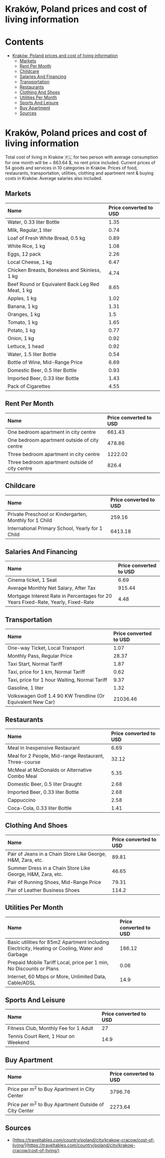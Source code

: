 
Kraków, Poland prices and cost of living information
====================================================

Contents
========

* [Kraków, Poland prices and cost of living information](#krakw-poland-prices-and-cost-of-living-information)
	* [Markets](#markets)
	* [Rent Per Month](#rent-per-month)
	* [Childcare](#childcare)
	* [Salaries And Financing](#salaries-and-financing)
	* [Transportation](#transportation)
	* [Restaurants](#restaurants)
	* [Clothing And Shoes](#clothing-and-shoes)
	* [Utilities Per Month](#utilities-per-month)
	* [Sports And Leisure](#sports-and-leisure)
	* [Buy Apartment](#buy-apartment)
	* [Sources](#sources)

# Kraków, Poland prices and cost of living information


Total cost of living in Kraków 🇵🇱 for two person with average consumption for one month will be ~ 863.64 $, no rent 
price included. Current prices of 54 goods and services in 10 categories  in Kraków. Prices of food, restaurants, 
transportation, utilities, clothing and apartment rent & buying costs in Kraków. Average salaries also included.
## Markets

|Name|Price converted to USD|
| :--- | :--- |
|Water, 0.33 liter Bottle|1.35|
|Milk, Regular,1 liter|0.74|
|Loaf of Fresh White Bread, 0.5 kg|0.89|
|White Rice, 1 kg|1.08|
|Eggs, 12 pack|2.26|
|Local Cheese, 1 kg|6.47|
|Chicken Breasts, Boneless and Skinless, 1 kg|4.74|
|Beef Round or Equivalent Back Leg Red Meat, 1 kg |8.65|
|Apples, 1 kg|1.02|
|Banana, 1 kg|1.31|
|Oranges, 1 kg|1.5|
|Tomato, 1 kg|1.65|
|Potato, 1 kg|0.77|
|Onion, 1 kg|0.92|
|Lettuce, 1 head|0.92|
|Water, 1.5 liter Bottle|0.54|
|Bottle of Wine, Mid-Range Price|6.69|
|Domestic Beer, 0.5 liter Bottle|0.93|
|Imported Beer, 0.33 liter Bottle|1.43|
|Pack of Cigarettes|4.55|
  

## Rent Per Month

|Name|Price converted to USD|
| :--- | :--- |
|One bedroom apartment in city centre|661.43|
|One bedroom apartment outside of city centre|478.86|
|Three bedroom apartment in city centre|1222.02|
|Three bedroom apartment outside of city centre|826.4|
  

## Childcare

|Name|Price converted to USD|
| :--- | :--- |
|Private Preschool or Kindergarten, Monthly for 1 Child|259.16|
|International Primary School, Yearly for 1 Child|6413.18|
  

## Salaries And Financing

|Name|Price converted to USD|
| :--- | :--- |
|Cinema ticket, 1 Seat|6.69|
|Average Monthly Net Salary, After Tax|915.44|
|Mortgage Interest Rate in Percentages for 20 Years Fixed-Rate, Yearly, Fixed-Rate|4.48|
  

## Transportation

|Name|Price converted to USD|
| :--- | :--- |
|One-way Ticket, Local Transport|1.07|
|Monthly Pass, Regular Price|28.37|
|Taxi Start, Normal Tariff|1.87|
|Taxi, price for 1 km, Normal Tariff|0.62|
|Taxi, price for 1 hour Waiting, Normal Tariff|9.37|
|Gasoline, 1 liter|1.32|
|Volkswagen Golf 1.4 90 KW Trendline (Or Equivalent New Car)|21036.46|
  

## Restaurants

|Name|Price converted to USD|
| :--- | :--- |
|Meal in Inexpensive Restaurant|6.69|
|Meal for 2 People, Mid-range Restaurant, Three-course|32.12|
|McMeal at McDonalds or Alternative Combo Meal|5.35|
|Domestic Beer, 0.5 liter Draught|2.68|
|Imported Beer, 0.33 liter Bottle|2.68|
|Cappuccino|2.58|
|Coca-Cola, 0.33 liter Bottle|1.41|
  

## Clothing And Shoes

|Name|Price converted to USD|
| :--- | :--- |
|Pair of Jeans in a Chain Store Like George, H&M, Zara, etc.|89.81|
|Summer Dress in a Chain Store Like George, H&M, Zara, etc.|46.65|
|Pair of Running Shoes, Mid-Range Price|79.31|
|Pair of Leather Business Shoes|114.2|
  

## Utilities Per Month

|Name|Price converted to USD|
| :--- | :--- |
|Basic utilities for 85m2 Apartment including Electricity, Heating or Cooling, Water and Garbage|186.12|
|Prepaid Mobile Tariff Local, price per 1 min, No Discounts or Plans|0.06|
|Internet, 60 Mbps or More, Unlimited Data, Cable/ADSL|14.9|
  

## Sports And Leisure

|Name|Price converted to USD|
| :--- | :--- |
|Fitness Club, Monthly Fee for 1 Adult|27|
|Tennis Court Rent, 1 Hour on Weekend|14.9|
  

## Buy Apartment

|Name|Price converted to USD|
| :--- | :--- |
|Price per m<sup>2</sup> to Buy Apartment in City Center|3796.76|
|Price per m<sup>2</sup> to Buy Apartment Outside of City Center|2273.64|
  

## Sources

- [https://traveltables.com/country/poland/city/krakow-cracow/cost-of-living/](https://traveltables.com/country/poland/city/krakow-cracow/cost-of-living/)
